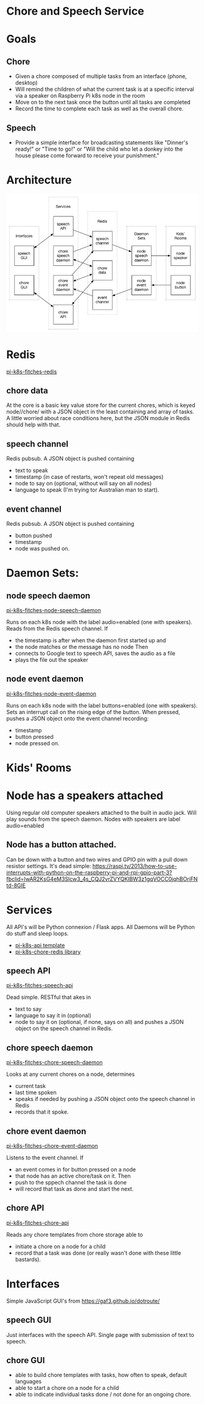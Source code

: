 # Chore and Speech Service

# Goals

## Chore

  - Given a chore composed of multiple tasks from an interface (phone, desktop) 
  - Will remind the children of what the current task is at a specific interval via a speaker on Raspberry Pi k8s node in the room 
  - Move on to the next task once the button until all tasks are completed 
  - Record the time to complete each task as well as the overall chore.

## Speech 

- Provide a simple interface for broadcasting statements like "Dinner's ready!" or "Time to go!" or "Will the child who let a donkey into the house please come forward to receive your punishment."

# Architecture

![Architecture](/pi-k8s-fitches-chore-speech.png)

# Redis

[pi-k8s-fitches-redis](https://github.com/gaf3/pi-k8s-fitches-redis)

## chore data

At the core is a basic key value store for the current chores, which is keyed node/<node>/chore/<chore> with a JSON object in the least containing and array of tasks. A little worried about race conditions here, but the JSON module in Redis should help with that.

## speech channel

Redis pubsub. A JSON object is pushed containing 
- text to speak
- timestamp (in case of restarts, won't repeat old messages)
- node to say on (optional, without will say on all nodes)
- language to speak (I'm trying tor Australian man to start).

## event channel

Redis pubsub. A JSON object is pushed containing
- button pushed
- timestamp
- node was pushed on.

# Daemon Sets:

## node speech daemon

[pi-k8s-fitches-node-speech-daemon](https://github.com/gaf3/pi-k8s-fitches-node-speech-daemon)


Runs on each k8s node with the label audio=enabled (one with speakers). Reads from the Redis speech channel. If
- the timestamp is after when the daemon first started up and
- the node matches or the message has no node 
Then 
- connects to Google text to speech API, saves the audio as a file
- plays the file out the speaker

## node event daemon

[pi-k8s-fitches-node-event-daemon](https://github.com/gaf3/pi-k8s-fitches-node-event-daemon)

Runs on each k8s node with the label buttons=enabled (one with speakers). Sets an interrupt call on the rising edge of the button. When pressed, pushes a JSON object onto the event channel recording:
- timestamp
- button pressed
- node pressed on.

# Kids' Rooms

# Node has a speakers attached 

Using regular old computer speakers attached to the built in audio jack. Will play sounds from the speech daemon. Nodes with speakers are label audio=enabled

## Node has a button attached. 

Can be down with a button and two wires and GPIO pin with a pull down resistor settings. It's dead simple: https://raspi.tv/2013/how-to-use-interrupts-with-python-on-the-raspberry-pi-and-rpi-gpio-part-3?fbclid=IwAR2KsG4eM3Slcw3_4s_CQJ2vrZVYQKIBW3z1gqVOCC0jqhBOriFNtd-8GIE

# Services

All API's will be Python connexion / Flask apps.
All Daemons will be Python do stuff and sleep loops.

- [pi-k8s-api template](https://github.com/gaf3/pi-k8s-api)
- [pi-k8s-chore-redis library](https://github.com/gaf3/pi-k8s-chore-redis)

## speech API

[pi-k8s-fitches-speech-api](https://github.com/gaf3/pi-k8s-fitches-speech-api)

Dead simple. RESTful that akes in
- text to say
- language to say it in (optional) 
- node to say it on (optional, if none, says on all) and pushes a JSON object on the speech channel in Redis.

## chore speech daemon

[pi-k8s-fitches-chore-speech-daemon](https://github.com/gaf3/pi-k8s-fitches-chore-speech-daemon)

Looks at any current chores on a node, determines
- current task
- last time spoken
- speaks if needed by pushing a JSON object onto the speech channel in Redis
- records that it spoke.

## chore event daemon

[pi-k8s-fitches-chore-event-daemon](https://github.com/gaf3/pi-k8s-fitches-chore-event-daemon)

Listens to the event channel. If 
- an event comes in for button pressed on a node 
- that node has an active chore/task on it.
Then 
- push to the sppech channel the task is done
- will record that task as done and start the next.

## chore API

[pi-k8s-fitches-chore-api](https://github.com/gaf3/pi-k8s-fitches-chore-api)

Reads any chore templates from chore storage able to
- initiate a chore on a node for a child 
- record that a task was done (or really wasn't done with these little bastards).

# Interfaces

Simple JavaScript GUI's from https://gaf3.github.io/dotroute/

## speech GUI

Just interfaces with the speech API. Single page with submission of text to speech.

## chore GUI
- able to build chore templates with tasks, how often to speak, default languages
- able to start a chore on a node for a child
- able to indicate individual tasks done / not done for an ongoing chore.